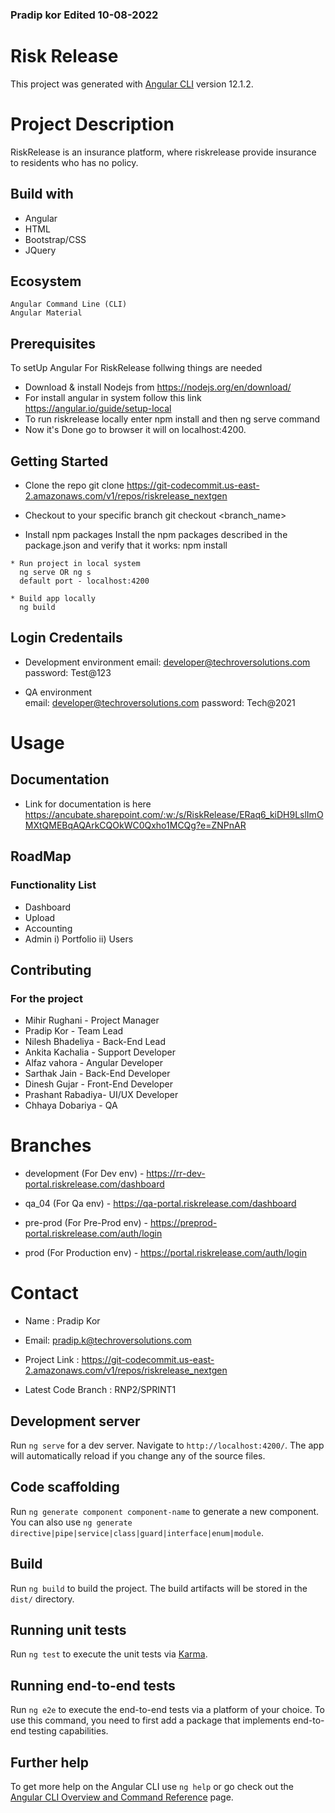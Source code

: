 ### Pradip kor Edited 10-08-2022

# Risk Release

This project was generated with [Angular CLI](https://github.com/angular/angular-cli) version 12.1.2.

# Project Description

RiskRelease is an insurance platform, where riskrelease provide insurance to residents who has no policy.

## Build with

* Angular
* HTML
* Bootstrap/CSS
* JQuery

## Ecosystem

    Angular Command Line (CLI)
    Angular Material
    
## Prerequisites

 To setUp Angular For RiskRelease follwing things are needed
 * Download & install Nodejs from https://nodejs.org/en/download/
 * For install angular in system  follow this link https://angular.io/guide/setup-local
 * To run riskrelease locally enter npm install and then ng serve command
 * Now it's Done go to browser it will on localhost:4200.
 

## Getting Started
   * Clone the repo
     git clone https://git-codecommit.us-east-2.amazonaws.com/v1/repos/riskrelease_nextgen
    
   * Checkout to your specific branch
     git checkout <branch_name>

   * Install npm packages
     Install the npm packages described in the package.json and verify that it works:
     npm install

    * Run project in local system
      ng serve OR ng s 
      default port - localhost:4200

    * Build app locally
      ng build     


## Login Credentails
  * Development environment
    email: developer@techroversolutions.com
    password: Test@123       

  * QA environment  
    email: developer@techroversolutions.com
    password: Tech@2021

# Usage

## Documentation

* Link for documentation is here https://ancubate.sharepoint.com/:w:/s/RiskRelease/ERaq6_kiDH9LslImOMXtQMEBqAQArkCQOkWC0Qxho1MCQg?e=ZNPnAR

## RoadMap

### Functionality List

* Dashboard
* Upload
* Accounting
* Admin
    i) Portfolio
    ii) Users

## Contributing

### For the project
* Mihir Rughani - Project Manager
* Pradip Kor - Team Lead
* Nilesh Bhadeliya - Back-End Lead
* Ankita Kachalia  - Support Developer
* Alfaz vahora - Angular Developer
* Sarthak Jain - Back-End Developer
* Dinesh Gujar - Front-End Developer
* Prashant Rabadiya- UI/UX Developer
* Chhaya Dobariya - QA

# Branches

* development (For Dev env) - https://rr-dev-portal.riskrelease.com/dashboard

* qa_04 (For Qa env) - https://qa-portal.riskrelease.com/dashboard

* pre-prod (For Pre-Prod env) - https://preprod-portal.riskrelease.com/auth/login

* prod (For Production env) - https://portal.riskrelease.com/auth/login

# Contact

* Name : Pradip Kor
* Email: pradip.k@techroversolutions.com

* Project Link : https://git-codecommit.us-east-2.amazonaws.com/v1/repos/riskrelease_nextgen
* Latest Code Branch : RNP2/SPRINT1


## Development server

Run `ng serve` for a dev server. Navigate to `http://localhost:4200/`. The app will automatically reload if you change any of the source files.

## Code scaffolding

Run `ng generate component component-name` to generate a new component. You can also use `ng generate directive|pipe|service|class|guard|interface|enum|module`.

## Build

Run `ng build` to build the project. The build artifacts will be stored in the `dist/` directory.

## Running unit tests

Run `ng test` to execute the unit tests via [Karma](https://karma-runner.github.io).

## Running end-to-end tests

Run `ng e2e` to execute the end-to-end tests via a platform of your choice. To use this command, you need to first add a package that implements end-to-end testing capabilities.

## Further help

To get more help on the Angular CLI use `ng help` or go check out the [Angular CLI Overview and Command Reference](https://angular.io/cli) page.

[contributors-shield]: https://img.shields.io/github/contributors/othneildrew/Best-README-Template.svg?style=for-the-badge
[contributors-url]: https://github.com/othneildrew/Best-README-Template/graphs/contributors
[forks-shield]: https://img.shields.io/github/forks/othneildrew/Best-README-Template.svg?style=for-the-badge
[forks-url]: https://github.com/othneildrew/Best-README-Template/network/members
[stars-shield]: https://img.shields.io/github/stars/othneildrew/Best-README-Template.svg?style=for-the-badge
[stars-url]: https://github.com/othneildrew/Best-README-Template/stargazers
[issues-shield]: https://img.shields.io/github/issues/othneildrew/Best-README-Template.svg?style=for-the-badge
[issues-url]: https://github.com/othneildrew/Best-README-Template/issues
[license-shield]: https://img.shields.io/github/license/othneildrew/Best-README-Template.svg?style=for-the-badge
[license-url]: https://github.com/othneildrew/Best-README-Template/blob/master/LICENSE.txt
[linkedin-shield]: https://img.shields.io/badge/-LinkedIn-black.svg?style=for-the-badge&logo=linkedin&colorB=555
[linkedin-url]: https://linkedin.com/in/othneildrew
[product-screenshot]: images/screenshot.png
[Next.js]: https://img.shields.io/badge/next.js-000000?style=for-the-badge&logo=nextdotjs&logoColor=white
[Next-url]: https://nextjs.org/
[React.js]: https://img.shields.io/badge/React-20232A?style=for-the-badge&logo=react&logoColor=61DAFB
[React-url]: https://reactjs.org/
[Vue.js]: https://img.shields.io/badge/Vue.js-35495E?style=for-the-badge&logo=vuedotjs&logoColor=4FC08D
[Vue-url]: https://vuejs.org/
[Angular.io]: https://img.shields.io/badge/Angular-DD0031?style=for-the-badge&logo=angular&logoColor=white
[Angular-url]: https://angular.io/
[Svelte.dev]: https://img.shields.io/badge/Svelte-4A4A55?style=for-the-badge&logo=svelte&logoColor=FF3E00
[Svelte-url]: https://svelte.dev/
[Laravel.com]: https://img.shields.io/badge/Laravel-FF2D20?style=for-the-badge&logo=laravel&logoColor=white
[Laravel-url]: https://laravel.com
[Bootstrap.com]: https://img.shields.io/badge/Bootstrap-563D7C?style=for-the-badge&logo=bootstrap&logoColor=white
[Bootstrap-url]: https://getbootstrap.com
[JQuery.com]: https://img.shields.io/badge/jQuery-0769AD?style=for-the-badge&logo=jquery&logoColor=white
[JQuery-url]: https://jquery.com 

